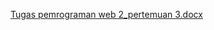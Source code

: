 [Tugas pemrograman web 2_pertemuan 3.docx](https://github.com/adibakhul/PEMWEB2/files/14497620/Tugas.pemrograman.web.2_pertemuan.3.docx)
